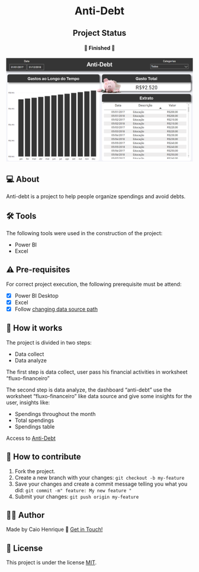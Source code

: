 <h1 align="center">  
Anti-Debt
</h1>  

<h2 align="center">  
Project Status
</h2>

<h4 align="center">  
🚀 Finished 🚀  
</h4>  

![anti-debt](./image/anti-debt.PNG)

## 💻 About

Anti-debt is a project to help people organize spendings and avoid debts.
  
## 🛠 Tools
  
The following tools were used in the construction of the project:

* Power BI
* Excel

## ⚠️ Pre-requisites
  
For correct project execution, the following prerequisite must be attend:  

 - [x] Power BI Desktop
 - [x] Excel
 - [x] Follow <a href="https://github.com/chandreatti/anti-debt/blob/main/dashboard%20features/manuals/changing%20data%20source%20path.pdf">changing data source path</a>

## 🚀 How it works
The project is divided in two steps:

* Data collect
* Data analyze

The first step is data collect, user pass his financial activities in worksheet “fluxo-financeiro”

The second step is data analyze, the dashboard “anti-debt” use the worksheet “fluxo-financeiro” like data source and give some insights for the user, insights like:

* Spendings throughout the month
* Total spendings
* Spendings table

Access to [Anti-Debt](https://app.powerbi.com/view?r=eyJrIjoiZTY4N2Q1ZGMtOGEzOC00ZDFmLTgyODYtNjE4MzdkNWI1OWQxIiwidCI6IjA5ODFkMTdkLTFmYzItNDFjNy04MDE1LWQwZjljNTM2MGM1NiJ9)

## 💪 How to contribute  

1. Fork the project.
2. Create a new branch with your changes: `git checkout -b my-feature`
3. Save your changes and create a commit message telling you what you did: `git commit -m" feature: My new feature "`
4. Submit your changes: `git push origin my-feature`  

## 🙋‍♂️ Author   
  
Made by Caio Henrique 👋 [Get in Touch!](https://www.linkedin.com/in/caioandreatti/)

## 📝 License
  
This project is under the license [MIT](./LICENSE).  
